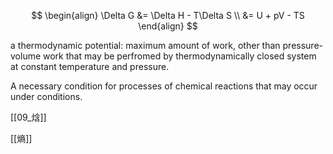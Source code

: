 

$$
\begin{align}
\Delta G &= \Delta H - T\Delta S \\
&= U + pV - TS
\end{align}
$$

a thermodynamic potential: 
maximum amount of work, other than pressure-volume work
that may be perfromed by thermodynamically closed system at constant temperature and pressure. 

A necessary condition for processes of chemical reactions that may occur under conditions. 

[[09_焓]]

[[熵]]


